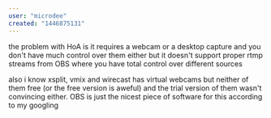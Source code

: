 ```yaml
---
user: "microdee"
created: "1446875131"
---
```


the problem with HoA is it requires a webcam or a desktop capture and you don't have much control over them either but it doesn't support proper rtmp streams from OBS where you have total control over different sources

also i know xsplit, vmix and wirecast has virtual webcams but neither of them free (or the free version is aweful) and the trial version of them wasn't convincing either. OBS is just the nicest piece of software for this according to my googling
